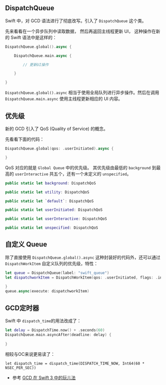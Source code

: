
## DispatchQueue

Swift 中，对 GCD 语法进行了彻底改写。引入了 `DispatchQueue` 这个类。

先来看看在一个异步队列中读取数据， 然后再返回主线程更新 UI， 这种操作在新的 Swift 语法中是这样的：

```swift
DispatchQueue.global().async {

    DispatchQueue.main.async {

		// 更新UI操作

    }

}

```

`DispatchQueue.global().async` 相当于使用全局队列进行异步操作。然后在调用 `DispatchQueue.main.async` 使用主线程更新相应的 UI 内容。

## 优先级

新的 GCD 引入了 QoS (Quality of Service) 的概念。

先看看下面的代码：

```swift
DispatchQueue.global(qos: .userInitiated).async {

}

```


QoS 对应的就是 `Global Queue` 中的优先级。 其优先级由最低的 `background` 到最高的 `userInteractive` 共五个，还有一个未定义的 `unspecified`。

```swift
public static let background: DispatchQoS

public static let utility: DispatchQoS

public static let `default`: DispatchQoS

public static let userInitiated: DispatchQoS

public static let userInteractive: DispatchQoS

public static let unspecified: DispatchQoS
```

## 自定义 Queue

除了直接使用 `DispatchQueue.global().async` 这种封装好的代码外，还可以通过`DispatchWorkItem` 自定义队列的优先级，特性：

```swift
let queue = DispatchQueue(label: "swift_queue")
let dispatchworkItem = DispatchWorkItem(qos: .userInitiated, flags: .inheritQoS) {
    
}
queue.async(execute: dispatchworkItem)

```
## GCD定时器

Swift 中 `dispatch_time`的用法改成了：

```swift
let delay = DispatchTime.now() + .seconds(60)
DispatchQueue.main.asyncAfter(deadline: delay) { 
    
}
```

相较与OC来说更易读了：

```objc
let dispatch_time = dispatch_time(DISPATCH_TIME_NOW, Int64(60 * NSEC_PER_SEC))
```

- 参考 [GCD 在 Swift 3 中的玩儿法](https://www.swiftcafe.io/2016/10/16/swift-gcd/)

